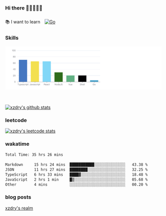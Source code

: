 ### Hi there 👋👋👋👋👋

 :books: I want to learn <a href="https://go.dev/" target="_blank"><img style="margin: 10px" src="https://profilinator.rishav.dev/skills-assets/go-original.svg" alt="Go" height="50" /></a>  

### Skills
![](img/2022-09-05-22-04-20.png)

<br />

[![xzdry's github stats](https://github-readme-stats.vercel.app/api?username=xzdry&count_private=true&show_icons=true&theme=vue)](https://github.com/xzdry)

### leetcode
[![xzdry's leetcode stats](https://leetcard.jacoblin.cool/xzdry-2?theme=light&font=Anek%20Kannada&site=cn)](https://leetcode.cn/u/xzdry-2/)

### wakatime
<!--START_SECTION:waka-->

```text
Total Time: 35 hrs 26 mins

Markdown     15 hrs 24 mins  ███████████░░░░░░░░░░░░░░   43.38 %
JSON         11 hrs 27 mins  ████████░░░░░░░░░░░░░░░░░   32.25 %
TypeScript   6 hrs 33 mins   ████▓░░░░░░░░░░░░░░░░░░░░   18.48 %
JavaScript   2 hrs 1 min     █▒░░░░░░░░░░░░░░░░░░░░░░░   05.68 %
Other        4 mins          ░░░░░░░░░░░░░░░░░░░░░░░░░   00.20 %
```

<!--END_SECTION:waka-->

### blog posts
[xzdry's realm](https://www.justdry.net/)
